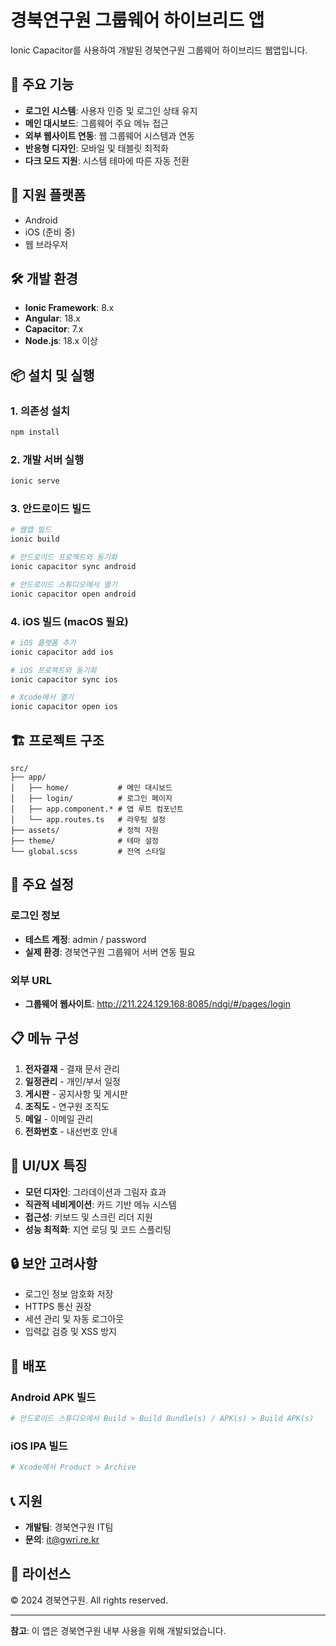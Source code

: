 # 경북연구원 그룹웨어 하이브리드 앱

Ionic Capacitor를 사용하여 개발된 경북연구원 그룹웨어 하이브리드 웹앱입니다.

## 🚀 주요 기능

- **로그인 시스템**: 사용자 인증 및 로그인 상태 유지
- **메인 대시보드**: 그룹웨어 주요 메뉴 접근
- **외부 웹사이트 연동**: 웹 그룹웨어 시스템과 연동
- **반응형 디자인**: 모바일 및 태블릿 최적화
- **다크 모드 지원**: 시스템 테마에 따른 자동 전환

## 📱 지원 플랫폼

- Android
- iOS (준비 중)
- 웹 브라우저

## 🛠️ 개발 환경

- **Ionic Framework**: 8.x
- **Angular**: 18.x
- **Capacitor**: 7.x
- **Node.js**: 18.x 이상

## 📦 설치 및 실행

### 1. 의존성 설치
```bash
npm install
```

### 2. 개발 서버 실행
```bash
ionic serve
```

### 3. 안드로이드 빌드
```bash
# 웹앱 빌드
ionic build

# 안드로이드 프로젝트와 동기화
ionic capacitor sync android

# 안드로이드 스튜디오에서 열기
ionic capacitor open android
```

### 4. iOS 빌드 (macOS 필요)
```bash
# iOS 플랫폼 추가
ionic capacitor add ios

# iOS 프로젝트와 동기화
ionic capacitor sync ios

# Xcode에서 열기
ionic capacitor open ios
```

## 🏗️ 프로젝트 구조

```
src/
├── app/
│   ├── home/           # 메인 대시보드
│   ├── login/          # 로그인 페이지
│   ├── app.component.* # 앱 루트 컴포넌트
│   └── app.routes.ts   # 라우팅 설정
├── assets/             # 정적 자원
├── theme/              # 테마 설정
└── global.scss         # 전역 스타일
```

## 🔧 주요 설정

### 로그인 정보
- **테스트 계정**: admin / password
- **실제 환경**: 경북연구원 그룹웨어 서버 연동 필요

### 외부 URL
- **그룹웨어 웹사이트**: http://211.224.129.168:8085/ndgi/#/pages/login

## 📋 메뉴 구성

1. **전자결재** - 결재 문서 관리
2. **일정관리** - 개인/부서 일정
3. **게시판** - 공지사항 및 게시판
4. **조직도** - 연구원 조직도
5. **메일** - 이메일 관리
6. **전화번호** - 내선번호 안내

## 🎨 UI/UX 특징

- **모던 디자인**: 그라데이션과 그림자 효과
- **직관적 네비게이션**: 카드 기반 메뉴 시스템
- **접근성**: 키보드 및 스크린 리더 지원
- **성능 최적화**: 지연 로딩 및 코드 스플리팅

## 🔒 보안 고려사항

- 로그인 정보 암호화 저장
- HTTPS 통신 권장
- 세션 관리 및 자동 로그아웃
- 입력값 검증 및 XSS 방지

## 🚀 배포

### Android APK 빌드
```bash
# 안드로이드 스튜디오에서 Build > Build Bundle(s) / APK(s) > Build APK(s)
```

### iOS IPA 빌드
```bash
# Xcode에서 Product > Archive
```

## 📞 지원

- **개발팀**: 경북연구원 IT팀
- **문의**: it@gwri.re.kr

## 📄 라이선스

© 2024 경북연구원. All rights reserved.

---

**참고**: 이 앱은 경북연구원 내부 사용을 위해 개발되었습니다. 
